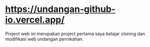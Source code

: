 # https://undangan-github-io.vercel.app/
Project web ini merupakan project pertama saya belajar cloning dan modifikasi web undangan pernikahan. 
